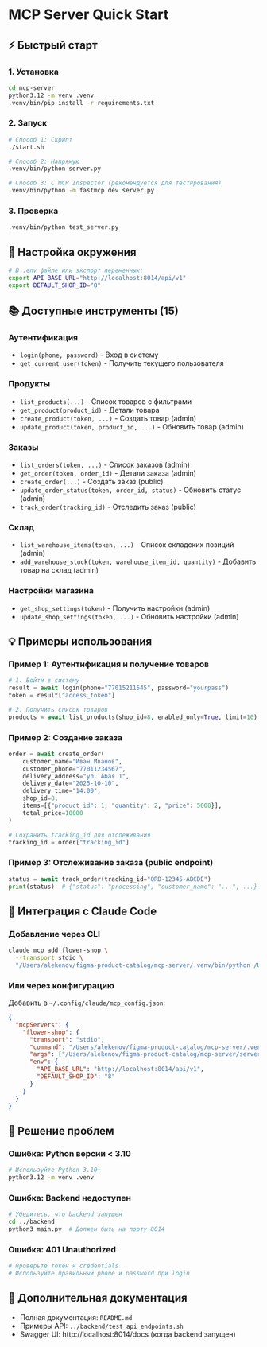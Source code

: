 # MCP Server Quick Start

## ⚡ Быстрый старт

### 1. Установка

```bash
cd mcp-server
python3.12 -m venv .venv
.venv/bin/pip install -r requirements.txt
```

### 2. Запуск

```bash
# Способ 1: Скрипт
./start.sh

# Способ 2: Напрямую
.venv/bin/python server.py

# Способ 3: С MCP Inspector (рекомендуется для тестирования)
.venv/bin/python -m fastmcp dev server.py
```

### 3. Проверка

```bash
.venv/bin/python test_server.py
```

## 🔧 Настройка окружения

```bash
# В .env файле или экспорт переменных:
export API_BASE_URL="http://localhost:8014/api/v1"
export DEFAULT_SHOP_ID="8"
```

## 📚 Доступные инструменты (15)

### Аутентификация
- `login(phone, password)` - Вход в систему
- `get_current_user(token)` - Получить текущего пользователя

### Продукты
- `list_products(...)` - Список товаров с фильтрами
- `get_product(product_id)` - Детали товара
- `create_product(token, ...)` - Создать товар (admin)
- `update_product(token, product_id, ...)` - Обновить товар (admin)

### Заказы
- `list_orders(token, ...)` - Список заказов (admin)
- `get_order(token, order_id)` - Детали заказа (admin)
- `create_order(...)` - Создать заказ (public)
- `update_order_status(token, order_id, status)` - Обновить статус (admin)
- `track_order(tracking_id)` - Отследить заказ (public)

### Склад
- `list_warehouse_items(token, ...)` - Список складских позиций (admin)
- `add_warehouse_stock(token, warehouse_item_id, quantity)` - Добавить товар на склад (admin)

### Настройки магазина
- `get_shop_settings(token)` - Получить настройки (admin)
- `update_shop_settings(token, ...)` - Обновить настройки (admin)

## 💡 Примеры использования

### Пример 1: Аутентификация и получение товаров

```python
# 1. Войти в систему
result = await login(phone="77015211545", password="yourpass")
token = result["access_token"]

# 2. Получить список товаров
products = await list_products(shop_id=8, enabled_only=True, limit=10)
```

### Пример 2: Создание заказа

```python
order = await create_order(
    customer_name="Иван Иванов",
    customer_phone="77011234567",
    delivery_address="ул. Абая 1",
    delivery_date="2025-10-10",
    delivery_time="14:00",
    shop_id=8,
    items=[{"product_id": 1, "quantity": 2, "price": 5000}],
    total_price=10000
)

# Сохранить tracking_id для отслеживания
tracking_id = order["tracking_id"]
```

### Пример 3: Отслеживание заказа (public endpoint)

```python
status = await track_order(tracking_id="ORD-12345-ABCDE")
print(status)  # {"status": "processing", "customer_name": "...", ...}
```

## 🔗 Интеграция с Claude Code

### Добавление через CLI

```bash
claude mcp add flower-shop \
  --transport stdio \
  "/Users/alekenov/figma-product-catalog/mcp-server/.venv/bin/python /Users/alekenov/figma-product-catalog/mcp-server/server.py"
```

### Или через конфигурацию

Добавить в `~/.config/claude/mcp_config.json`:

```json
{
  "mcpServers": {
    "flower-shop": {
      "transport": "stdio",
      "command": "/Users/alekenov/figma-product-catalog/mcp-server/.venv/bin/python",
      "args": ["/Users/alekenov/figma-product-catalog/mcp-server/server.py"],
      "env": {
        "API_BASE_URL": "http://localhost:8014/api/v1",
        "DEFAULT_SHOP_ID": "8"
      }
    }
  }
}
```

## 🐛 Решение проблем

### Ошибка: Python версии < 3.10

```bash
# Используйте Python 3.10+
python3.12 -m venv .venv
```

### Ошибка: Backend недоступен

```bash
# Убедитесь, что backend запущен
cd ../backend
python3 main.py  # Должен быть на порту 8014
```

### Ошибка: 401 Unauthorized

```bash
# Проверьте токен и credentials
# Используйте правильный phone и password при login
```

## 📖 Дополнительная документация

- Полная документация: `README.md`
- Примеры API: `../backend/test_api_endpoints.sh`
- Swagger UI: http://localhost:8014/docs (когда backend запущен)

